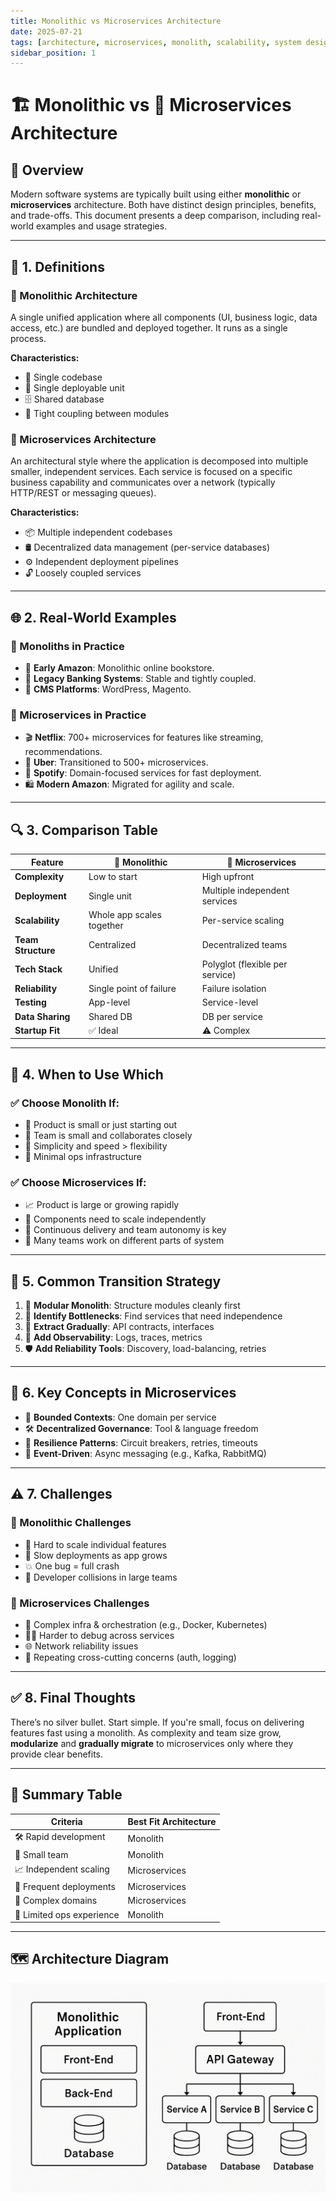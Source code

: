 ```yaml
---
title: Monolithic vs Microservices Architecture
date: 2025-07-21
tags: [architecture, microservices, monolith, scalability, system design]
sidebar_position: 1
---
```


# 🏗️ Monolithic vs 🧩 Microservices Architecture

## 📌 Overview

Modern software systems are typically built using either **monolithic** or **microservices** architecture. Both have distinct design principles, benefits, and trade-offs. This document presents a deep comparison, including real-world examples and usage strategies.

---

## 📖 1. Definitions

### 🧱 Monolithic Architecture

A single unified application where all components (UI, business logic, data access, etc.) are bundled and deployed together. It runs as a single process.

**Characteristics:**
- 🧩 Single codebase
- 🚀 Single deployable unit
- 🗄️ Shared database
- 🔗 Tight coupling between modules

### 🔌 Microservices Architecture

An architectural style where the application is decomposed into multiple smaller, independent services. Each service is focused on a specific business capability and communicates over a network (typically HTTP/REST or messaging queues).

**Characteristics:**
- 📦 Multiple independent codebases
- 🛢️ Decentralized data management (per-service databases)
- ⚙️ Independent deployment pipelines
- 🔓 Loosely coupled services

---

## 🌐 2. Real-World Examples

### 🧱 Monoliths in Practice
- 🛒 **Early Amazon**: Monolithic online bookstore.
- 🏦 **Legacy Banking Systems**: Stable and tightly coupled.
- 📰 **CMS Platforms**: WordPress, Magento.

### 🔌 Microservices in Practice
- 🎬 **Netflix**: 700+ microservices for features like streaming, recommendations.
- 🚗 **Uber**: Transitioned to 500+ microservices.
- 🎵 **Spotify**: Domain-focused services for fast deployment.
- 🛍️ **Modern Amazon**: Migrated for agility and scale.

---

## 🔍 3. Comparison Table

| Feature              | 🧱 Monolithic                         | 🔌 Microservices                            |
|----------------------|----------------------------------------|----------------------------------------------|
| **Complexity**       | Low to start                           | High upfront                                 |
| **Deployment**       | Single unit                            | Multiple independent services                |
| **Scalability**      | Whole app scales together              | Per-service scaling                          |
| **Team Structure**   | Centralized                            | Decentralized teams                          |
| **Tech Stack**       | Unified                                | Polyglot (flexible per service)              |
| **Reliability**      | Single point of failure                | Failure isolation                            |
| **Testing**          | App-level                              | Service-level                                |
| **Data Sharing**     | Shared DB                              | DB per service                               |
| **Startup Fit**      | ✅ Ideal                               | ⚠️ Complex                                   |

---

## 🤔 4. When to Use Which

### ✅ Choose **Monolith** If:
- 🚀 Product is small or just starting out
- 👥 Team is small and collaborates closely
- 🧹 Simplicity and speed > flexibility
- 💼 Minimal ops infrastructure

### ✅ Choose **Microservices** If:
- 📈 Product is large or growing rapidly
- 🔄 Components need to scale independently
- 🚢 Continuous delivery and team autonomy is key
- 👥 Many teams work on different parts of system

---

## 🔄 5. Common Transition Strategy

1. 🧱 **Modular Monolith**: Structure modules cleanly first
2. 🎯 **Identify Bottlenecks**: Find services that need independence
3. 🔧 **Extract Gradually**: API contracts, interfaces
4. 👀 **Add Observability**: Logs, traces, metrics
5. 🛡️ **Add Reliability Tools**: Discovery, load-balancing, retries

---

## 🧠 6. Key Concepts in Microservices

- 🎯 **Bounded Contexts**: One domain per service
- 🛠️ **Decentralized Governance**: Tool & language freedom
- 🧱 **Resilience Patterns**: Circuit breakers, retries, timeouts
- 📨 **Event-Driven**: Async messaging (e.g., Kafka, RabbitMQ)

---

## ⚠️ 7. Challenges

### 🧱 Monolithic Challenges
- 🔄 Hard to scale individual features
- 🐢 Slow deployments as app grows
- 💥 One bug = full crash
- 👥 Developer collisions in large teams

### 🔌 Microservices Challenges
- 🧩 Complex infra & orchestration (e.g., Docker, Kubernetes)
- 🕵️‍♂️ Harder to debug across services
- 🌐 Network reliability issues
- 🔄 Repeating cross-cutting concerns (auth, logging)

---

## ✅ 8. Final Thoughts

There’s no silver bullet. Start simple. If you're small, focus on delivering features fast using a monolith. As complexity and team size grow, **modularize** and **gradually migrate** to microservices only where they provide clear benefits.

---

## 🧾 Summary Table

| Criteria                 | Best Fit Architecture     |
|--------------------------|---------------------------|
| 🛠️ Rapid development        | Monolith                  |
| 👥 Small team               | Monolith                  |
| 📈 Independent scaling      | Microservices             |
| 🚀 Frequent deployments     | Microservices             |
| 🧠 Complex domains          | Microservices             |
| 🧰 Limited ops experience   | Monolith                  |

---

## 🗺️ Architecture Diagram

![Monolith vs Microservices Architecture](./images/monolith-microservices.png)